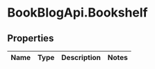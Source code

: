 # BookBlogApi.Bookshelf

## Properties
Name | Type | Description | Notes
------------ | ------------- | ------------- | -------------


